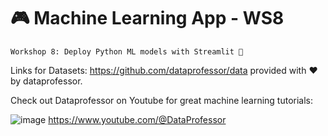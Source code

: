 # 🎮 Machine Learning App - WS8
```
Workshop 8: Deploy Python ML models with Streamlit 🥳
```
Links for Datasets: https://github.com/dataprofessor/data
provided with ♥️ by dataprofessor.

Check out Dataprofessor on Youtube for great machine learning tutorials: 

![image](https://github.com/user-attachments/assets/57c2faf6-8063-4fb1-9058-b8274defe223) https://www.youtube.com/@DataProfessor
